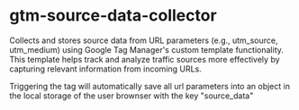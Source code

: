 # gtm-source-data-collector
Collects and stores source data from URL parameters (e.g., utm_source, utm_medium) using Google Tag Manager's custom template functionality.
This template helps track and analyze traffic sources more effectively by capturing relevant information from incoming URLs.

Triggering the tag will automatically save all url parameters into an object in the local storage of the user brownser with the key "source_data"
